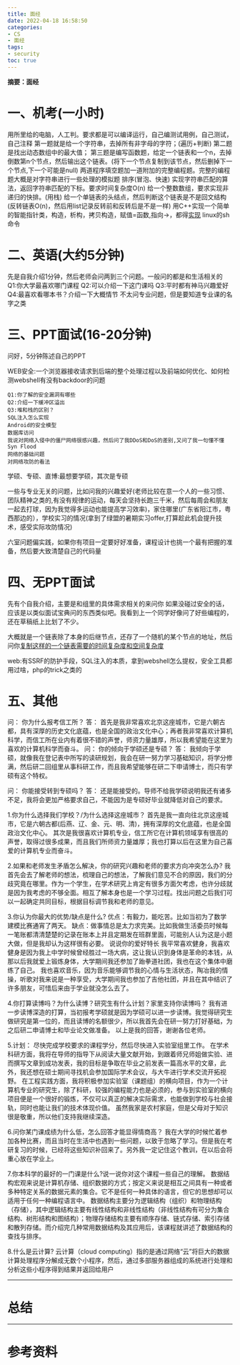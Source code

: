 ```yaml
---
title: 面经
date: 2022-04-18 16:58:50
categories:
- CS
- 面经
tags:
- security
toc: true
---
```

**摘要：面经**
<!-- more -->
# 一、机考(一小时)
用所里给的电脑，人工判。要求都是可以编译运行，自己编测试用例，自己测试，自己注释
第一题就是给一个字符串，去掉所有非字母的字符；(遍历+判断)
第二题是找出动态数组中的最大值；
第三题是编写函数题，给定一个链表和一个n，去掉倒数第n个节点，然后输出这个链表。(将下一个节点复制到该节点，然后删掉下一个节点,下一个可能是null)
两道程序填空题加一道附加的完整编程题。完整的编程题大概是对字符串进行一些处理的模拟题
排序(冒泡、快速)
实现字符串匹配的算法，返回字符串匹配的下标。要求时间复杂度O(n)
给一个整数数组，要求实现非递归的快排。(用栈)
给一个单链表的头结点，然后判断这个链表是不是回文结构(反转链表O(n)，然后用list记录反转前和反转后是不是一样)
用C++实现一个简单的智能指针类，构造，析构，拷贝构造，赋值=函数,指向->，都得[实现](https://blog.csdn.net/TECH_PRO/article/details/71077945)
linux的sh命令
# 二、英语(大约5分钟)
先是自我介绍1分钟，然后老师会问两到三个问题。一般问的都是和生活相关的
Q1:你大学最喜欢哪门课程
Q2:可以介绍一下这门课吗
Q3:平时都有神马兴趣爱好
Q4:最喜欢看哪本书？介绍一下大概情节
不太问专业问题，但是要知道专业课的名字之类

# 三、PPT面试(16-20分钟)
问好，5分钟陈述自己的PPT

WEB安全:一个浏览器接收请求到后端的整个处理过程以及前端如何优化、如何检测webshell有没有backdoor的问题
```
Q1:你了解的安全漏洞有哪些
Q2:介绍一下缓冲区溢出
Q3:堆和栈的区别？
SQL注入怎么实现
Android的安全模型
数据库访问
我说对网络入侵中的僵尸网络很感兴趣，然后问了我DDoS和DoS的差别,又问了我一句懂不懂Syn Flood
网络的基础问题
对网络攻防的看法
```
学硕、专硕、直博:最想要学硕，其次是专硕

一些与专业无关的问题，比如问我的兴趣爱好(老师比较在意一个人的一些习惯、团队精神之类的,有没有规律的运动，每天会坚持长跑三千米，然后每周会和朋友一起去打球，因为我觉得多运动也能提高学习效率)，家住哪里(广东省阳江市，粤西那边的），学校实习的情况(拿到了绿盟的暑期实习offer,打算趁此机会提升技术，感受实际攻防情况)

六室问题偏实践，如果你有项目一定要好好准备，课程设计也挑一个最有把握的准备，然后要大致清楚自己的代码量
# 四、无PPT面试
先有个自我介绍，主要是和组里的具体需求相关的来问你
如果没碰过安全的话，应该是以类似面试宝典问的东西类似吧。我看到上一个同学好像问了好些编程的，还在草稿纸上比划了不少。

大概就是一个链表除了本身的后继节点，还存了一个随机的某个节点的地址，然后问你[复制这样的一个链表需要的时间复杂度和空间复杂度](https://blog.csdn.net/Mr_SCX/article/details/107120206)

web:有SSRF的防护手段，SQL注入的本质，拿到webshell怎么提权，安全工具都用过啥，php的trick之类的

# 五、其他
问：
你为什么报考信工所？
答：
    首先是我非常喜欢北京这座城市，它是六朝古都，具有深厚的历史文化底蕴，也是全国的政治文化中心；再者我非常喜欢计算机科学，而信工所在业内有着很不错的声誉，师资力量雄厚，所以我希望能在这里为喜欢的计算机科学而奋斗。
问：
你的倾向于学硕还是专硕？
答：
    我倾向于学硕，就像我在登记表中所写的读研规划，我会在研一努力学习基础知识，将学分修满，然后研二回组里从事科研工作，而且我希望能够在研二下申请博士，而只有学硕有这个特权。

问：
你能接受转到专硕吗？
答：
    还是能接受的。导师不给我学硕说明我还有诸多不足，我将会更加严格要求自己，不能因为是专硕好毕业就降低对自己的要求。

1.你为什么选择我们学校？/为什么选择这座城市？
首先是我一直向往北京这座城市，它是六朝古都(后燕、辽、金、元、明、清)，拥有深厚的文化底蕴，也是全国政治文化中心。
其次是我很喜欢计算机专业，信工所它在计算机领域享有很高的声誉，取得过很多成果，而且我们所师资力量雄厚；我也打算以后在这里为自己喜爱的计算机专业而奋斗。

2.如果和老师发生矛盾怎么解决，你的研究兴趣和老师的要求方向冲突怎么办?
我首先会去了解老师的想法，梳理自己的想法，了解我们意见不合的原因，我们的分歧究竟在哪里。作为一个学生，在学术研究上肯定有很多方面欠考虑，也许分歧就是因为我考虑的不够全面。相互了解本身也是一个学习过程。找出问题之后我们可以一起确定共同目标，根据目标调节我和老师的意见。

3.你认为你最大的优势/缺点是什么?
优点：有毅力，能吃苦。比如当初为了数学建模比赛通宵了两天。
缺点：做事情总是太力求完美。比如我做生活委员时候每一笔账都清清楚楚的记录在账本上并且定期发在班群里面，可能别人认为这是小题大做，但是我却认为这样很有必要。
说说你的爱好特长
我平常喜欢健身，我喜欢健身是因为我上中学时候曾经胜过一场大病，这让我认识到身体是革命的本钱，从那以后我就爱上锻炼身体，大学期间我还参加了跆拳道社团，我也在这个集体中磨练了自己。
我也喜欢音乐，因为音乐能够调节我的心情与生活状态，陶冶我的情操，听歌对我来说是一种享受，大学期间我也参加了吉他社团，并且在其中结识了许多朋友，可惜后来由于学业就没怎么去了。

4.你打算读博吗？为什么读博？研究生有什么计划？家里支持你读博吗？
我有进一步读博深造的打算，当初报考学硕就是因为学硕可以进一步读博。我觉得研究生做研究是第一位的，而且读博的名额很少，所以我首先会在研一努力打好基础，为之后研二申请博士和毕业论文做准备。
以上是我的回答，谢谢各位老师。

5.计划：
尽快完成学校要求的课程学分，然后尽快进入实验室组里工作。
在学术科研方面，我将在导师的指导下从阅读大量文献开始，到跟着师兄师姐做实验、进而撰写文章到成功发表，我的目标是争取在毕业之前发表一篇高水平的文章，此外，我还想在硕士期间寻找机会参加国际学术会议，与大牛进行学术交流开拓视野。
在工程实践方面，我将积极参加实验室（课题组）的横向项目，作为一个计算机专业的研究生，除了科研，较强的编程能力也是必须的，参与到实验室的横向项目便是一个很好的锻炼，不仅可以真正的解决实际需求，也能做到学校与社会接轨，同时也能让我们的技术体现价值。
虽然我家是农村家庭，但是父母对于知识很是敬重，所以他们支持我继续深造。

6.问你某门课成绩为什么低，怎么回答才能显得情商高？
我在大学的时候忙着参加各种比赛，而且当时在生活中也遇到一些问题，以致于忽略了学习。但是我在考研复习的时候，已经将这些知识补回来了。另外我一定记住这个教训，在以后会将重心放在学业上。

7.你本科学的最好的一门课是什么?说一说你对这个课程一些自己的理解。
数据结构宏观来说是计算机存储、组织数据的方式；按定义来说是相互之间具有一种或者多种特定关系的数据元素的集合。它不是任何一种具体的语言，但它的思想却可以适用于任何一种编程语言中。
数据结构主要分为逻辑结构（组织）和物理结构（存储），其中逻辑结构主要有线性结构和非线性结构（非线性结构有可分为集合结构、树形结构和图结构）；物理存储结构主要有顺序存储、链式存储、索引存储和散列存储。而介绍完几种常用数据结构及其应用后，该课程就讲述了数据结构的查找与排序。

8.什么是云计算?
云计算（cloud computing）指的是通过网络“云”将巨大的数据计算处理程序分解成无数个小程序，然后，通过多部服务器组成的系统进行处理和分析这些小程序得到结果并返回给用户


---
# 总结

---
# 参考资料

